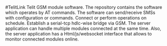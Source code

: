 #TelitLink
Telit GSM module software. The repository contains the software which operates by AT commands. The software can send/receive SMSs with configuration or commands. Connect or perform operations on schedule. Establish a serial-tcp hdlc-wise bridge via GSM. The server application can handle multiple modules connected at the same time. Also, the server application has a Html/js/websocket interface that allows to monitor connected modules online.
